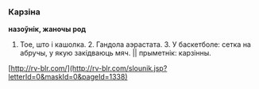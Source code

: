 ### Карзіна
**назоўнік, жаночы род**

1. Тое, што і кашолка. 2. Гандола аэрастата. 3. У баскетболе: сетка на абручы, у якую закідваюць мяч. || прыметнік: карзінны.

<a rel="author">[http://rv-blr.com/](http://rv-blr.com/slounik.jsp?letterId=0&maskId=0&pageId=1338)</a>
